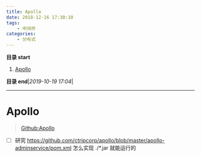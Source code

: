 ```yaml
---
title: Apollo
date: 2018-12-16 17:30:10
tags: 
    - 中间件
categories: 
    - 分布式
---
```


**目录 start**
 
1. [Apollo](#apollo)

**目录 end**|_2019-10-19 17:04_|
****************************************
# Apollo
> [Github:Apollo](https://github.com/ctripcorp/apollo)

- [ ] 研究 https://github.com/ctripcorp/apollo/blob/master/apollo-adminservice/pom.xml 怎么实现 ./*.jar 就能运行的

